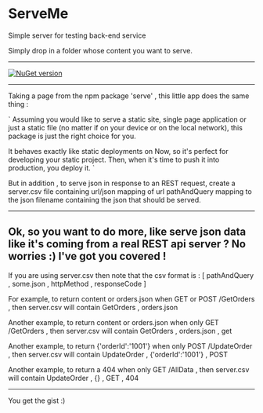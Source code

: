 # ServeMe
Simple server for testing back-end service


Simply drop in a folder whose content you want to serve. 

----

[![NuGet version](https://badge.fury.io/nu/serveme.svg)](https://badge.fury.io/nu/serveme)


----

Taking a page from the npm package 'serve' , this little app does the same thing :

`
Assuming you would like to serve a static site, single page application or just a static file (no matter if on your device or on the local network), this package is just the right choice for you.

It behaves exactly like static deployments on Now, so it's perfect for developing your static project. Then, when it's time to push it into production, you deploy it.
`

But in addition , to serve json in response to an REST request, create a server.csv file containing url/json mapping of url pathAndQuery mapping to the json filename containing the json that should be served.

----
Ok, so you want to do more, like serve json data like it's coming from a real REST api server ? No worries :) I've got you covered !
----

If you are using server.csv then note that the csv format is :
[ pathAndQuery , some.json , httpMethod  , responseCode ]

For example, to return content or orders.json when GET or POST /GetOrders , then server.csv will contain 
GetOrders , orders.json

Another example, to return content or orders.json when only GET /GetOrders , then server.csv will contain 
GetOrders , orders.json , get

Another example, to return {'orderId':'1001'}  when only POST /UpdateOrder , then server.csv will contain 
UpdateOrder ,  {'orderId':'1001'} , POST

Another example, to return a 404  when only GET /AllData , then server.csv will contain 
UpdateOrder ,  {} , GET , 404

----
You get the gist :)
